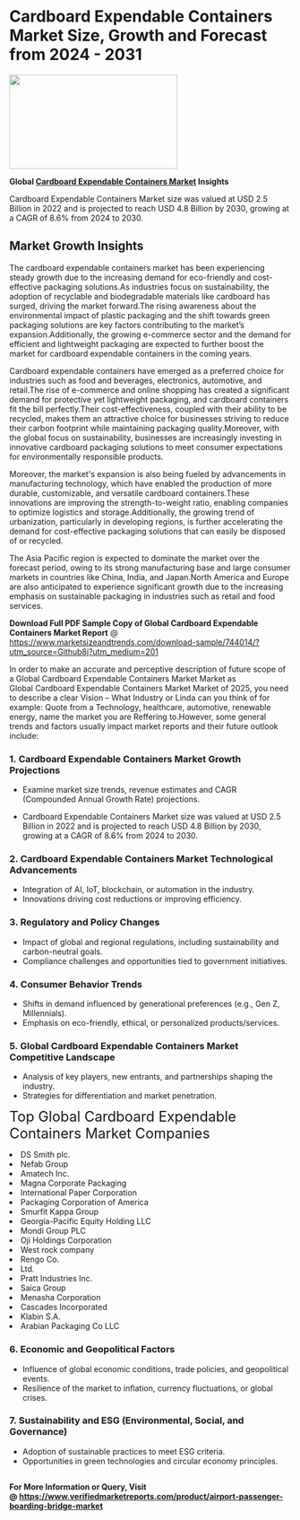<H1>Cardboard Expendable Containers Market Size, Growth and Forecast from 2024 - 2031</H1><img class="aligncenter size-medium wp-image-584254" src="https://thirdeyenews.in/wp-content/uploads/2024/09/Global-Market-Research-300x168.jpeg" alt="" width="300" height="168" /><p><strong>Global&nbsp;<a href="https://www.marketsizeandtrends.com/download-sample/744014/?utm_source=Github8j?utm_medium=201">Cardboard Expendable Containers Market</a> Insights</strong></p><p>Cardboard Expendable Containers Market size was valued at USD 2.5 Billion in 2022 and is projected to reach USD 4.8 Billion by 2030, growing at a CAGR of 8.6% from 2024 to 2030.</p><p><h2>Market Growth Insights</h2> <p>The cardboard expendable containers market has been experiencing steady growth due to the increasing demand for eco-friendly and cost-effective packaging solutions.As industries focus on sustainability, the adoption of recyclable and biodegradable materials like cardboard has surged, driving the market forward.The rising awareness about the environmental impact of plastic packaging and the shift towards green packaging solutions are key factors contributing to the market’s expansion.Additionally, the growing e-commerce sector and the demand for efficient and lightweight packaging are expected to further boost the market for cardboard expendable containers in the coming years.</p> <p>Cardboard expendable containers have emerged as a preferred choice for industries such as food and beverages, electronics, automotive, and retail.The rise of e-commerce and online shopping has created a significant demand for protective yet lightweight packaging, and cardboard containers fit the bill perfectly.Their cost-effectiveness, coupled with their ability to be recycled, makes them an attractive choice for businesses striving to reduce their carbon footprint while maintaining packaging quality.Moreover, with the global focus on sustainability, businesses are increasingly investing in innovative cardboard packaging solutions to meet consumer expectations for environmentally responsible products.</p> <p>Moreover, the market's expansion is also being fueled by advancements in manufacturing technology, which have enabled the production of more durable, customizable, and versatile cardboard containers.These innovations are improving the strength-to-weight ratio, enabling companies to optimize logistics and storage.Additionally, the growing trend of urbanization, particularly in developing regions, is further accelerating the demand for cost-effective packaging solutions that can easily be disposed of or recycled.</p> <p>The Asia Pacific region is expected to dominate the market over the forecast period, owing to its strong manufacturing base and large consumer markets in countries like China, India, and Japan.North America and Europe are also anticipated to experience significant growth due to the increasing emphasis on sustainable packaging in industries such as retail and food services.</p> <p><span class=""><strong>Download Full PDF Sample Copy of Global Cardboard Expendable Containers Market Report</strong> @ <a href="https://www.marketsizeandtrends.com/download-sample/744014/?utm_source=Github8j?utm_medium=201" target="_blank">https://www.marketsizeandtrends.com/download-sample/744014/?utm_source=Github8j?utm_medium=201</a></span></p><p>In order to make an accurate and perceptive description of future scope of a Global&nbsp;Cardboard Expendable Containers Market Market as Global&nbsp;Cardboard Expendable Containers Market Market of 2025, you need to describe a clear Vision &ndash; What Industry or Linda can you think of for example: Quote from a Technology, healthcare, automotive, renewable energy, name the market you are Reffering to.However, some general trends and factors usually impact market reports and their future outlook include:</p><h3>1.&nbsp;<strong>Cardboard Expendable Containers Market Growth Projections</strong></h3><ul><li>Examine market size trends, revenue estimates and CAGR (Compounded Annual Growth Rate) projections.</li><li><p>Cardboard Expendable Containers Market size was valued at USD 2.5 Billion in 2022 and is projected to reach USD 4.8 Billion by 2030, growing at a CAGR of 8.6% from 2024 to 2030.</p></li></ul><h3>2.&nbsp;<strong>Cardboard Expendable Containers Market Technological Advancements</strong></h3><ul><li>Integration of AI, IoT, blockchain, or automation in the industry.</li><li>Innovations driving cost reductions or improving efficiency.</li></ul><h3>3.&nbsp;<strong>Regulatory and Policy Changes</strong></h3><ul><li>Impact of global and regional regulations, including sustainability and carbon-neutral goals.</li><li>Compliance challenges and opportunities tied to government initiatives.</li></ul><h3>4.&nbsp;<strong>Consumer Behavior Trends</strong></h3><ul><li>Shifts in demand influenced by generational preferences (e.g., Gen Z, Millennials).</li><li>Emphasis on eco-friendly, ethical, or personalized products/services.</li></ul><h3>5.&nbsp;<strong>Global Cardboard Expendable Containers Market Competitive Landscape</strong></h3><ul><li>Analysis of key players, new entrants, and partnerships shaping the industry.</li><li>Strategies for differentiation and market penetration.</li></ul><p data-pm-slice="1 1 []"><span style="color: inherit; font-family: inherit; font-size: 25px;">Top Global Cardboard Expendable Containers Market Companies</span></p><div class="" data-test-id=""><p><li>DS Smith plc.</li><li> Nefab Group</li><li> Amatech Inc.</li><li> Magna Corporate Packaging</li><li> International Paper Corporation</li><li> Packaging Corporation of America</li><li> Smurfit Kappa Group</li><li> Georgia-Pacific Equity Holding LLC</li><li> Mondi Group PLC</li><li> Oji Holdings Corporation</li><li> West rock company</li><li> Rengo Co.</li><li> Ltd.</li><li> Pratt Industries Inc.</li><li> Saica Group</li><li> Menasha Corporation</li><li> Cascades Incorporated</li><li> Klabin S.A.</li><li> Arabian Packaging Co LLC</li></p></div><h3>6.&nbsp;<strong>Economic and Geopolitical Factors</strong></h3><ul><li>Influence of global economic conditions, trade policies, and geopolitical events.</li><li>Resilience of the market to inflation, currency fluctuations, or global crises.</li></ul><h3>7.&nbsp;<strong>Sustainability and ESG (Environmental, Social, and Governance)</strong></h3><ul><li>Adoption of sustainable practices to meet ESG criteria.</li><li>Opportunities in green technologies and circular economy principles.</li></ul><h2><strong style="font-size: 14px;">For More Information or Query, Visit @&nbsp;</strong><a style="background-color: #ffffff; font-size: 14px;" href="https://www.marketsizeandtrends.com/report/cardboard-expendable-containers-market/" target="_blank">https://www.verifiedmarketreports.com/product/airport-passenger-boarding-bridge-market</a></h2>